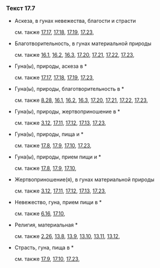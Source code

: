 ### Текст 17.7
	
- Аскеза, в гунах невежества, благости и страсти

	см. также  [17.17](../17/1717.md),  [17.18](../17/1718.md),  [17.19](../17/1719.md),  [17.23](../17/1723.md), 
	
- Благотворительность, в гунах материальной природы

	см. также  [16.1](../16/1601.md),  [16.2](../16/1602.md),  [16.3](../16/1603.md),  [17.20](../17/1720.md),  [17.21](../17/1721.md),  [17.22](../17/1722.md),  [17.23](../17/1723.md), 
	
- Гуна(ы), природы, аскеза в \*

	см. также  [17.17](../17/1717.md),  [17.18](../17/1718.md),  [17.19](../17/1719.md),  [17.23](../17/1723.md), 
	
- Гуна(ы), природы, благотворительность в \*

	см. также  [8.28](../08/0828.md),  [16.1](../16/1601.md),  [16.2](../16/1602.md),  [16.3](../16/1603.md),  [17.20](../17/1720.md),  [17.21](../17/1721.md),  [17.22](../17/1722.md),  [17.23](../17/1723.md), 
	
- Гуна(ы), природы, жертвоприношение в \*

	см. также  [3.12](../03/0312.md),  [17.11](../17/1711.md),  [17.12](../17/1712.md),  [17.13](../17/1713.md),  [17.23](../17/1723.md), 
	
- Гуна(ы), природы, пища и \*

	см. также  [17.8](../17/1708.md),  [17.9](../17/1709.md),  [17.10](../17/1710.md),  [17.23](../17/1723.md), 
	
- Гуна(ы), природы, прием пищи и \*

	см. также  [17.8](../17/1708.md),  [17.9](../17/1709.md),  [17.10](../17/1710.md), 
	
- Жертвоприношение(я), в гунах материальной природы

	см. также  [3.12](../03/0312.md),  [17.11](../17/1711.md),  [17.12](../17/1712.md),  [17.13](../17/1713.md),  [17.23](../17/1723.md), 
	
- Невежество, гуна, прием пищи в \*

	см. также  [6.16](../06/0616.md),  [17.10](../17/1710.md), 
	
- Религия, материальная \*

	см. также  [2.26](../02/0226.md),  [13.8](../13/1308.md),  [13.9](../13/1309.md),  [13.10](../13/1310.md),  [13.11](../13/1311.md),  [13.12](../13/1312.md), 
	
- Страсть, гуна, пища в \*

	см. также  [17.9](../17/1709.md),  [17.10](../17/1710.md),  [17.23](../17/1723.md), 
